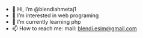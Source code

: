 - 👋 Hi, I’m @blendiahmetaj1
- 👀 I’m interested in web programing 
- 🌱 I’m currently learning php
- 📫 How to reach me: mail: blendi.esim@gmail.com 

<!---
blendiahmetaj1/blendiahmetaj1 is a ✨ special ✨ repository because its `README.md` (this file) appears on your GitHub profile.
You can click the Preview link to take a look at your changes.
--->
